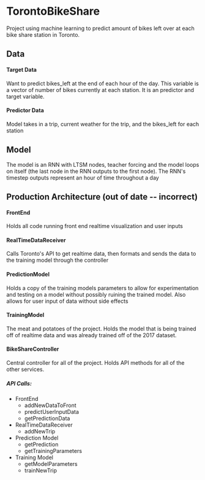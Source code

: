 # TorontoBikeShare
Project using machine learning to predict amount of bikes left over at each bike share station in Toronto.

## Data
#### Target Data
Want to predict bikes_left at the end of each hour of the day. This variable is a vector of number of bikes currently at each station. It is an predictor and target variable.

#### Predictor Data
Model takes in a trip, current weather for the trip, and the bikes_left for each station

## Model
The model is an RNN with LTSM nodes, teacher forcing and the model loops on itself (the last node in the RNN outputs to the first node).
The RNN's timestep outputs represent an hour of time throughout a day

## Production Architecture (out of date -- incorrect)
#### FrontEnd
Holds all code running front end realtime visualization and user inputs

#### RealTimeDataReceiver
Calls Toronto's API to get realtime data, then formats and sends the data to the training model through the controller

#### PredictionModel
Holds a copy of the training models parameters to allow for experimentation and testing on a model without possibly ruining the trained model. Also allows for user input of data without side effects

#### TrainingModel
The meat and potatoes of the project. Holds the model that is being trained off of realtime data and was already trained off of the 2017 dataset.

#### BikeShareController
Central controller for all of the project. Holds API methods for all of the other services.
##### API Calls:
  * FrontEnd
    * addNewDataToFront
    * predictUserInputData
    * getPredictionData
  * RealTimeDataReceiver
    * addNewTrip
  * Prediction Model
    * getPrediction
    * getTrainingParameters
  * Training Model
    * getModelParameters
    * trainNewTrip
  



